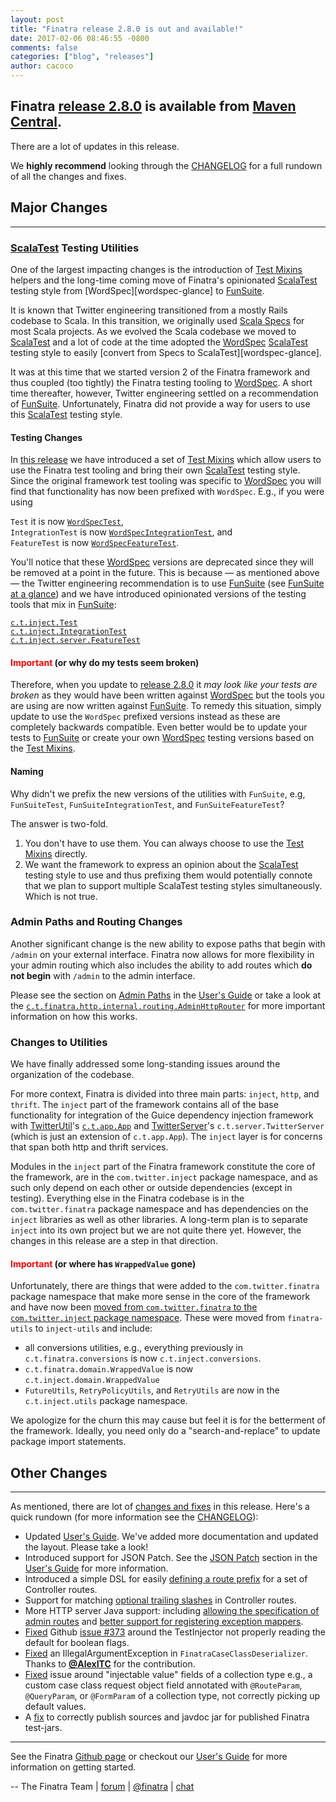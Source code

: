 ```yaml
---
layout: post
title: "Finatra release 2.8.0 is out and available!"
date: 2017-02-06 08:46:55 -0800
comments: false
categories: ["blog", "releases"]
author: cacoco
---
```


## Finatra [release 2.8.0](https://github.com/twitter/finatra/releases/tag/finatra-2.8.0) is available from [Maven Central][maven-central].

There are a lot of updates in this release.

We **highly recommend** looking through the [CHANGELOG][changelog] for a full rundown of all the changes and fixes.

## Major Changes

***

### [ScalaTest][scalatest] Testing Utilities

One of the largest impacting changes is the introduction of [Test Mixins][test-mixins] helpers and the long-time coming move of Finatra's opinionated [ScalaTest][scalatest] testing style from [WordSpec][wordspec-glance] to [FunSuite][funsuite-glance].

It is known that Twitter engineering transitioned from a mostly Rails codebase to Scala. In this transition, we originally used [Scala Specs](https://github.com/etorreborre/specs) for most Scala projects. As we evolved the Scala codebase we moved to [ScalaTest][scalatest] and a lot of code at the time adopted the [WordSpec][wordspec] [ScalaTest][scalatest] testing style to easily [convert from Specs to ScalaTest][wordspec-glance]. 

It was at this time that we started version 2 of the Finatra framework and thus coupled (too tightly) the Finatra testing tooling to [WordSpec][wordspec]. A short time thereafter, however, Twitter engineering settled on a recommendation of [FunSuite][funsuite]. Unfortunately, Finatra did not provide a way for users to use this [ScalaTest][scalatest] testing style.

#### Testing Changes

In [this release](https://github.com/twitter/finatra/blob/master/CHANGELOG.md#finatra-280-2017-02-03) we have introduced a set of [Test Mixins][test-mixins] which allow users to use the Finatra test tooling and bring their own [ScalaTest][scalatest] testing style. Since the original framework test tooling was specific to [WordSpec][wordspec] you will find that functionality has now been prefixed with `WordSpec`. E.g., if you were using

`Test` it is now [`WordSpecTest`](https://github.com/twitter/finatra/blob/master/inject/inject-core/src/test/scala/com/twitter/inject/WordSpecTest.scala),  
`IntegrationTest` is now [`WordSpecIntegrationTest`](https://github.com/twitter/finatra/blob/master/inject/inject-core/src/test/scala/com/twitter/inject/WordSpecIntegrationTest.scala), and  
`FeatureTest` is now [`WordSpecFeatureTest`](https://github.com/twitter/finatra/blob/master/inject/inject-server/src/test/scala/com/twitter/inject/server/WordSpecFeatureTest.scala).

You'll notice that these [WordSpec][wordspec] versions are deprecated since they will be removed at a point in the future. This is because &mdash; as mentioned above &mdash; the Twitter engineering recommendation is to use [FunSuite][funsuite] (see [FunSuite at a glance](http://www.scalatest.org/at_a_glance/FunSuite)) and we have introduced opinionated versions of the testing tools that mix in [FunSuite][funsuite]:

[`c.t.inject.Test`](https://github.com/twitter/finatra/blob/master/inject/inject-core/src/test/scala/com/twitter/inject/Test.scala)  
[`c.t.inject.IntegrationTest`](https://github.com/twitter/finatra/blob/master/inject/inject-core/src/test/scala/com/twitter/inject/IntegrationTest.scala)  
[`c.t.inject.server.FeatureTest`](https://github.com/twitter/finatra/blob/master/inject/inject-server/src/test/scala/com/twitter/inject/server/FeatureTest.scala)

#### <font color='red'><strong>Important</strong></font> (or why do my tests seem broken)

Therefore, when you update to [release 2.8.0](https://github.com/twitter/finatra/releases/tag/finatra-2.8.0) it *may look like your tests are broken* as they would have been written against [WordSpec][wordspec] but the tools you are using are now written against [FunSuite][funsuite]. To remedy this situation, simply update to use the `WordSpec` prefixed versions instead as these are completely backwards compatible. Even better would be to update your tests to [FunSuite][funsuite] or create your own [WordSpec][wordspec] testing versions based on the [Test Mixins][test-mixins].

#### Naming

Why didn't we prefix the new versions of the utilities with `FunSuite`, e.g, `FunSuiteTest`, `FunSuiteIntegrationTest`, and `FunSuiteFeatureTest`? 

The answer is two-fold.  
1. You don't have to use them. You can always choose to use the [Test Mixins][test-mixins] directly.  
2. We want the framework to express an opinion about the [ScalaTest][scalatest] testing style to use and thus prefixing them would potentially connote that we plan to support multiple ScalaTest testing styles simultaneously. Which is not true.

### Admin Paths and Routing Changes

Another significant change is the new ability to expose paths that begin with `/admin` on your external interface. Finatra now allows for more flexibility in your admin routing which also includes the ability to add routes which **do not begin** with `/admin` to the admin interface.

Please see the section on [Admin Paths](/finatra/user-guide/http/controllers.html#admin-paths) in the [User's Guide][user-guide] or take a look at the [`c.t.finatra.http.internal.routing.AdminHttpRouter`](https://github.com/twitter/finatra/blob/master/http/src/main/scala/com/twitter/finatra/http/internal/routing/AdminHttpRouter.scal) for more important information on how this works.

### Changes to Utilities

We have finally addressed some long-standing issues around the organization of the codebase. 

For more context, Finatra is divided into three main parts: `inject`, `http`, and `thrift`. The `inject` part of the framework contains all of the base functionality for integration of the Guice dependency injection framework with [TwitterUtil](https://twitter.github.io/util/)'s [`c.t.app.App`](https://twitter.github.io/util/docs/com/twitter/app/App.html) and [TwitterServer](https://twitter.github.io/twitter-server/)'s `c.t.server.TwitterServer` (which is just an extension of `c.t.app.App`). The `inject` layer is for concerns that span both http and thrift services.

Modules in the `inject` part of the Finatra framework constitute the core of the framework, are in the `com.twitter.inject` package namespace, and as such only depend on each other or outside dependencies (except in testing). Everything else in the Finatra codebase is in the `com.twitter.finatra` package namespace and has dependencies on the `inject` libraries as well as other libraries. A long-term plan is to separate `inject` into its own project but we are not quite there yet. However, the changes in this release are a step in that direction.

#### <font color='red'><strong>Important</strong></font> (or where has `WrappedValue` gone)

Unfortunately, there are things that were added to the `com.twitter.finatra` package namespace that make more sense in the core of the framework and have now been [moved from `com.twitter.finatra` to the `com.twitter.inject` package namespace](https://github.com/twitter/finatra/commit/c1d476859e9cac23679e0afe13cfbcf83f90758c). These were moved from `finatra-utils` to `inject-utils` and include:

- all conversions utilities, e.g., everything previously in `c.t.finatra.conversions` is now `c.t.inject.conversions`.
- `c.t.finatra.domain.WrappedValue` is now `c.t.inject.domain.WrappedValue`
- `FutureUtils`, `RetryPolicyUtils`, and `RetryUtils` are now in the `c.t.inject.utils` package namespace.

We apologize for the churn this may cause but feel it is for the betterment of the framework. Ideally, you need only do a "search-and-replace" to update package import statements.

## Other Changes

***

As mentioned, there are lot of [changes and fixes][changelog] in this release. Here's a quick rundown (for more information see the [CHANGELOG][changelog]):

- Updated [User's Guide][user-guide]. We've added more documentation and updated the layout. Please take a look!
- Introduced support for JSON Patch. See the [JSON Patch](/finatra/user-guide/http/requests.html#json-patch-requests) section in the [User's Guide][user-guide] for more information.
- Introduced a simple DSL for easily [defining a route prefix](/finatra/user-guide/http/controllers.html#route-prefixes) for a set of Controller routes.
- Support for matching [optional trailing slashes](/finatra/user-guide/http/controllers.html#trailing-slashes) in Controller routes.
- More HTTP server Java support: including [allowing the specification of admin routes](https://github.com/twitter/finatra/commit/8671f7969ccfa3aaea90f0565f0288726dbefad7) and [better support for registering exception mappers](https://github.com/twitter/finatra/commit/0d4e7ac92d5d7fad9ff3b1175efb581eba898535).
- [Fixed](https://github.com/twitter/finatra/commit/34937784a1be0997671ffedc121301c1d3762382) Github [issue #373](https://github.com/twitter/finatra/issues/373) around the TestInjector not properly reading the default for boolean flags. 
- [Fixed](https://github.com/twitter/finatra/commit/b55b702bd3d20b570d798726c9259788eee973e9) an IllegalArgumentException in `FinatraCaseClassDeserializer`. Thanks to [__@AlexITC__](https://github.com/AlexITC) for the contribution. 
- [Fixed](https://github.com/twitter/finatra/commit/e226beee463bf2ef620eb3792230f4c5d245fd41) issue around "injectable value" fields of a collection type e.g., a custom case class request object field annotated with `@RouteParam`, `@QueryParam`, or `@FormParam` of a collection type, not correctly picking up default values.
- A [fix](https://github.com/twitter/finatra/commit/8f4820c2b20f82d64f86f898d10a73f4ac1e123e) to correctly publish sources and javdoc jar for published Finatra test-jars.

***

See the Finatra [Github page](https://github.com/twitter/finatra) or checkout our [User's Guide][user-guide] for more information on getting started.

-- The Finatra Team | [forum](https://groups.google.com/forum/#!forum/finatra-users) | [@finatra](https://twitter.com/finatra) | [chat](https://gitter.im/twitter/finatra)

[maven-central]: https://search.maven.org/#search%7Cga%7C1%7Cg%3A%22com.twitter%22%20AND%20(a%3A%22finatra-http_2.11%22%20OR%20a%3A%22finatra-thrift_2.11%22)%20AND%20v%3A%222.8.0%22
[scalatest]: http://www.scalatest.org/
[wordspec]: http://doc.scalatest.org/3.0.0/#org.scalatest.WordSpec
[wordspece-glance]: http://www.scalatest.org/at_a_glance/WordSpec
[funsuite]: http://doc.scalatest.org/3.0.0/#org.scalatest.FunSuite
[funsuite-glance]: http://www.scalatest.org/getting_started_with_fun_suite
[test-mixins]: /finatra/user-guide/testing/index.html#test-mixins
[changelog]: https://github.com/twitter/finatra/blob/master/CHANGELOG.md#finatra-280-2017-02-03
[user-guide]: /finatra/user-guide/index.html

